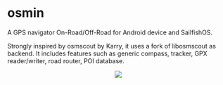 # osmin
A GPS navigator On-Road/Off-Road for Android device and SailfishOS.

Strongly inspired by osmscout by Karry, it uses a fork of libosmscout as backend. It includes features such as generic compass, tracker, GPX reader/writer, road router, POI database.

<p align="center">
  <img src="https://github.com/janbar/osmin/raw/master/osmin-screenshot.png"/>
<p>
